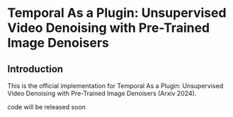 # Temporal As a Plugin: Unsupervised Video Denoising with Pre-Trained Image Denoisers

## Introduction

This is the official implementation for Temporal As a Plugin: Unsupervised Video Denoising with Pre-Trained Image Denoisers (Arxiv 2024).

code will be released soon

